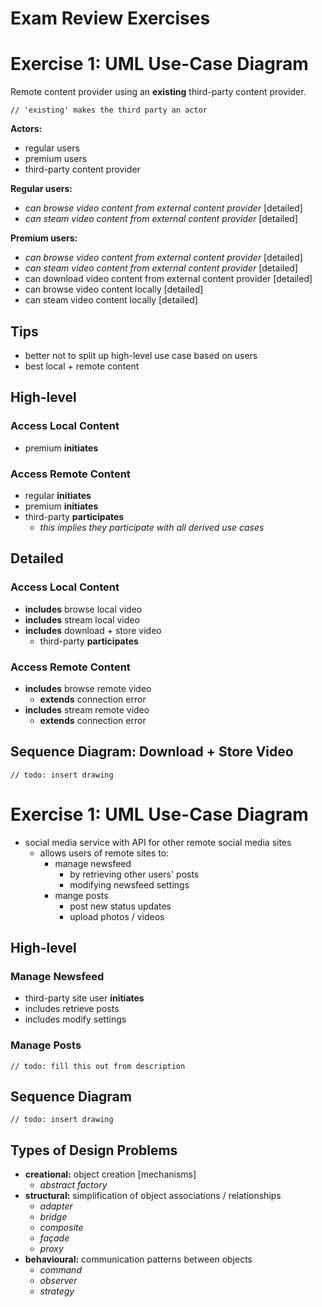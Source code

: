 # Exam Review Exercises

# Exercise 1: UML Use-Case Diagram

Remote content provider using an **existing** third-party content provider.

`// 'existing' makes the third party an actor`

**Actors:**
- regular users
- premium users
- third-party content provider

**Regular users:**
- _can browse video content from external content provider_ [detailed]
- _can steam video content from external content provider_ [detailed]

**Premium users:**
- _can browse video content from external content provider_ [detailed]
- _can steam video content from external content provider_ [detailed]
- can download video content from external content provider [detailed]
- can browse video content locally [detailed]
- can steam video content locally [detailed]

## Tips
- better not to split up high-level use case based on users
- best local + remote content

## High-level

### Access Local Content
- premium **initiates**

### Access Remote Content
- regular **initiates**
- premium **initiates**
- third-party **participates**
  - _this implies they participate with all derived use cases_

## Detailed

### Access Local Content
- **includes** browse local video
- **includes** stream local video
- **includes** download + store video
  - third-party **participates**

### Access Remote Content
- **includes** browse remote video
  - **extends** connection error
- **includes** stream remote video
  - **extends** connection error

## Sequence Diagram: Download + Store Video
`// todo: insert drawing`

# Exercise 1: UML Use-Case Diagram

- social media service with API for other remote social media sites
  - allows users of remote sites to:
    - manage newsfeed
      - by retrieving other users' posts
      - modifying newsfeed settings
    - mange posts
      - post new status updates
      - upload photos / videos

## High-level

### Manage Newsfeed
- third-party site user **initiates**
- includes retrieve posts
- includes modify settings

### Manage Posts
`// todo: fill this out from description`

## Sequence Diagram
`// todo: insert drawing`

## Types of Design Problems

- **creational:** object creation [mechanisms]
  - _abstract factory_
- **structural:** simplification of object associations / relationships
  - _adapter_
  - _bridge_
  - _composite_
  - _façade_
  - _proxy_
- **behavioural:** communication patterns between objects
  - _command_
  - _observer_
  - _strategy_